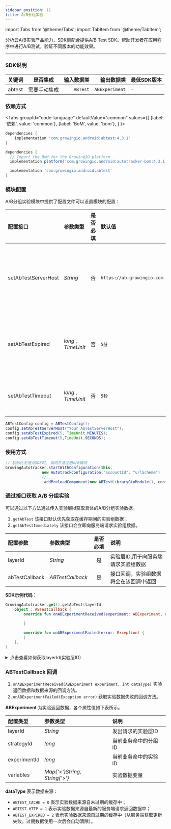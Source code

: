 ```yaml
---
sidebar_position: 11
title: A/B分组实验
---
```


import Tabs from '@theme/Tabs';
import TabItem from '@theme/TabItem';

分析云A/B实验产品能力，SDK侧配合提供A/B Test SDK。帮助开发者在应用程序中进行A/B测试，验证不同版本的功能效果。


--------

### SDK说明

| 关键词   | 是否集成|  输入数据类 | 输出数据类 | 最低SDK版本 |
| :------- | :------:   | --:|  ---:| :---|
| abtest  | 需要手动集成 | `ABTest` | `ABExperiment` | - |

### 依赖方式
<Tabs
  groupId="code-language"
  defaultValue="common"
  values={[
    {label: '依赖', value: 'common'},
    {label: 'BoM', value: 'bom'},
  ]
}>

<TabItem value="common">

```groovy
dependencies {
	implementation 'com.growingio.android:abtest:4.3.1'
}
```
</TabItem>

<TabItem value="bom">

```groovy
dependencies {
  // Import the BoM for the GrowingIO platform
  implementation platform('com.growingio.android:autotracker-bom:4.3.1')

  implementation 'com.growingio.android:abtest'
}
```

</TabItem>
</Tabs>

### 模块配置
A/B分组实验模块中提供了配置文件可以设置模块的配置：

| 配置接口                    | 参数类型         | 是否必填 | 默认值 | 说明 
| :-------------------------   | :------         | :----:  |:------  |:------| 
| setAbTestServerHost | _String_       | 否      | `https://ab.growingio.com`  | 设置AB分流服务请求地址，SaaS取默认值  |
| setAbTestExpired  | _long_ , _TimeUnit_ | 否      |  `5分`  | 配置用于设置实验结果的缓存时效     |
| setAbTestTimeout  | _long_ , _TimeUnit_  | 否      | `5秒`   | 配置AB请求超时时间 |

```java
ABTestConfig config = ABTestConfig();
config.setAbTestServerHost("Your AbTestServerHost");
config.setAbTestExpired(5, TimeUnit.MINUTES);
config.setAbTestTimeout(5,TimeUnit.SECONDS);
```

### 使用方式

```java
// 初始化无埋点SDK时, 调用方法注册A/B模块
GrowingAutotracker.startWithConfiguration(this,
                new AutotrackConfiguration("accountId", "urlScheme")
                //...
                .addPreloadComponent(new ABTestLibraryGioModule(), config));
```


### 通过接口获取 A/B 分组实验
可以通过以下方法通过传入实验层Id获取具体的A/B分组实验数据。
1. `getAbTest` 该接口默认优先获取在缓存期间的实验组数据；
2. `getAbTestImmediately` 该接口会立即向服务端请求实验组数据。

| 配置参数                   | 参数类型         | 是否必填 |  说明 |
| :-------------------------   | :------         | :----: |:------| 
| layerId | _String_     | 是      | 实验层ID,用于向服务端请求实验组数据 |
| abTestCallback | _ABTestCallback_      | 是    | 接口回调，实验组数据将会在该回调中返回 |

**SDK示例代码：**
```kotlin
GrowingAutotracker.get().getAbTest(layerId,
    object : ABTestCallback {
        override fun onABExperimentReceived(experiment: ABExperiment, dataType: Int) {
            
        }

        override fun onABExperimentFailed(error: Exception) {
        }
    },
)
```

<details>
  <summary>点击查看如何获取layerId(实验层ID)</summary>

  <ImageLoader path="img/common/get_abtesting_layer_id" />

</details>

### ABTestCallback 回调
1. `onABExperimentReceived(ABExperiment experiment, int dataType)` 实验返回数据和数据来源的回调方法。
2. `onABExperimentFailed(Exception error)` 获取实验数据失败的回调方法。

**ABExperiment** 为实验返回数据，各个属性值如下表所示。

| 配置类型                   | 参数类型        | 说明 |
| :----------------------   | :------    |:------| 
| layerId | _String_  | 发出请求的实验层ID |
| strategyId | _long_  | 当前业务命中的分组ID |
| experimentId | _long_  | 当前业务命中的实验ID |
| variables | _Map{'<'}String, String{'>'}_  | 实验数据变量 |

**dataType** 表示数据来源：
* `ABTEST_CACHE = 0` 表示实验数据来源自未过期的缓存中；
* `ABTEST_HTTP = 1` 表示实验数据来源自最新的服务端请求返回数据中；
* `ABTEST_EXPIRED = 2` 表示实验数据来源自过期的缓存中（从服务端获取更新失败，过期数据使用一次后会自动清除）。
